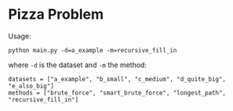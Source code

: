 # Pizza Problem
Usage:
```
python main.py -d=a_example -m=recursive_fill_in
```
where `-d` is the dataset and `-m` the method:
```
datasets = ["a_example", "b_small", "c_medium", "d_quite_big", "e_also_big"]
methods = ["brute_force", "smart_brute_force", "longest_path", "recursive_fill_in"]
```